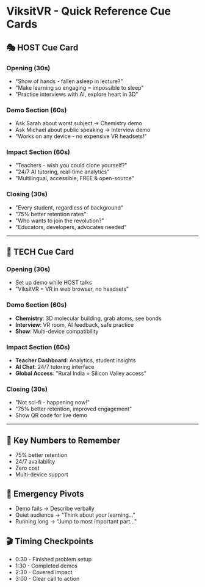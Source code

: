 # ViksitVR - Quick Reference Cue Cards

## 🎭 **HOST Cue Card**

### **Opening (30s)**
- "Show of hands - fallen asleep in lecture?" 
- "Make learning so engaging = impossible to sleep"
- "Practice interviews with AI, explore heart in 3D"

### **Demo Section (60s)**
- Ask Sarah about worst subject → Chemistry demo
- Ask Michael about public speaking → Interview demo  
- "Works on any device - no expensive VR headsets!"

### **Impact Section (60s)**
- "Teachers - wish you could clone yourself?"
- "24/7 AI tutoring, real-time analytics"
- "Multilingual, accessible, FREE & open-source"

### **Closing (30s)**
- "Every student, regardless of background"
- "75% better retention rates"
- "Who wants to join the revolution?"
- "Educators, developers, advocates needed"

---

## 🔧 **TECH Cue Card**

### **Opening (30s)**
- Set up demo while HOST talks
- "ViksitVR = VR in web browser, no headsets"

### **Demo Section (60s)**
- **Chemistry**: 3D molecular building, grab atoms, see bonds
- **Interview**: VR room, AI feedback, safe practice
- **Show**: Multi-device compatibility

### **Impact Section (60s)**
- **Teacher Dashboard**: Analytics, student insights
- **AI Chat**: 24/7 tutoring interface
- **Global Access**: "Rural India = Silicon Valley access"

### **Closing (30s)**
- "Not sci-fi - happening now!"
- "75% better retention, improved engagement"
- Show QR code for live demo

---

## 🎯 **Key Numbers to Remember**
- 75% better retention
- 24/7 availability  
- Zero cost
- Multi-device support

## 🚨 **Emergency Pivots**
- Demo fails → Describe verbally
- Quiet audience → "Think about your learning..."
- Running long → "Jump to most important part..."

## 🎬 **Timing Checkpoints**
- 0:30 - Finished problem setup
- 1:30 - Completed demos  
- 2:30 - Covered impact
- 3:00 - Clear call to action
